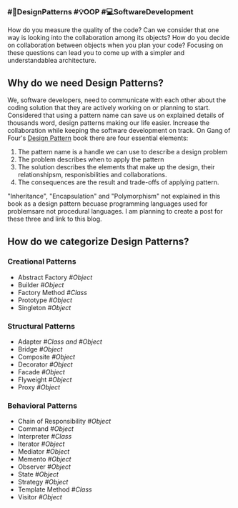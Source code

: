 ### #🧭DesignPatterns #💡OOP #💻SoftwareDevelopment

How do you measure the quality of the code? Can we consider that one way is looking into the collaboration among its objects? How do you decide on collaboration between objects when you plan your code? Focusing on these questions can lead you to come up with a simpler and understandablea architecture.

## Why do we need Design Patterns?
We, software developers, need to communicate with each other about the coding solution that they are actively working on or planning to start. Considered that using a pattern name can save us on explained details of thousands word, design patterns making our life easier. Increase the collaboration while keeping the software development on track. On Gang of Four's [Design Pattern](https://en.wikipedia.org/wiki/Design_Patterns) book there are four essential elements:
1. The pattern name is a handle we can use to describe a design problem
2. The problem describes when to apply the pattern
3. The solution describes the elements that make up the design, their relationshipsm, responisbilities and collaborations.
4. The consequences are the result and trade-offs of applying pattern.

"Inheritance", "Encapsulation" and "Polymorphism" not explained in this book as a design pattern becuase programming languages used for problemsare not procedural languages. I am planning to create a post for these three and link to this blog.

## How do we categorize Design Patterns?
### Creational Patterns
- Abstract Factory   _#Object_
- Builder   _#Object_
- Factory Method   _#Class_
- Prototype   _#Object_
- Singleton   _#Object_

### Structural Patterns
- Adapter   _#Class and #Object_
- Bridge   _#Object_
- Composite   _#Object_
- Decorator   _#Object_
- Facade   _#Object_
- Flyweight   _#Object_
- Proxy   _#Object_

### Behavioral Patterns
- Chain of Responsibility _#Object_
- Command   _#Object_
- Interpreter   _#Class_
- Iterator   _#Object_
- Mediator   _#Object_
- Memento   _#Object_
- Observer   _#Object_
- State   _#Object_
- Strategy   _#Object_
- Template Method   _#Class_
- Visitor   _#Object_
